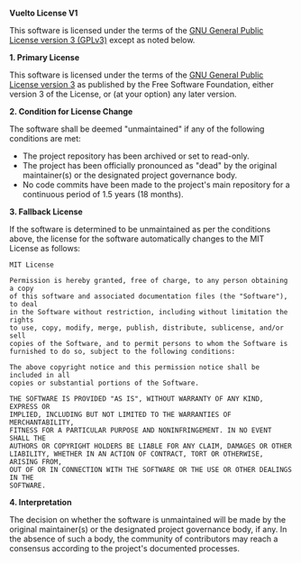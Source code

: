 **Vuelto License V1**

This software is licensed under the terms of the [GNU General Public License version 3 (GPLv3)](https://www.gnu.org/licenses/gpl-3.0.en.html) except as noted below.

**1. Primary License**

This software is licensed under the terms of the [GNU General Public License version 3](https://www.gnu.org/licenses/gpl-3.0.en.html) as published by the Free Software Foundation, either version 3 of the License, or (at your option) any later version.

**2. Condition for License Change**

The software shall be deemed "unmaintained" if any of the following conditions are met:
- The project repository has been archived or set to read-only.
- The project has been officially pronounced as "dead" by the original maintainer(s) or the designated project governance body.
- No code commits have been made to the project's main repository for a continuous period of 1.5 years (18 months).

**3. Fallback License**

If the software is determined to be unmaintained as per the conditions above, the license for the software automatically changes to the MIT License as follows:

```
MIT License

Permission is hereby granted, free of charge, to any person obtaining a copy
of this software and associated documentation files (the "Software"), to deal
in the Software without restriction, including without limitation the rights
to use, copy, modify, merge, publish, distribute, sublicense, and/or sell
copies of the Software, and to permit persons to whom the Software is
furnished to do so, subject to the following conditions:

The above copyright notice and this permission notice shall be included in all
copies or substantial portions of the Software.

THE SOFTWARE IS PROVIDED "AS IS", WITHOUT WARRANTY OF ANY KIND, EXPRESS OR
IMPLIED, INCLUDING BUT NOT LIMITED TO THE WARRANTIES OF MERCHANTABILITY,
FITNESS FOR A PARTICULAR PURPOSE AND NONINFRINGEMENT. IN NO EVENT SHALL THE
AUTHORS OR COPYRIGHT HOLDERS BE LIABLE FOR ANY CLAIM, DAMAGES OR OTHER
LIABILITY, WHETHER IN AN ACTION OF CONTRACT, TORT OR OTHERWISE, ARISING FROM,
OUT OF OR IN CONNECTION WITH THE SOFTWARE OR THE USE OR OTHER DEALINGS IN THE
SOFTWARE.
```

**4. Interpretation**

The decision on whether the software is unmaintained will be made by the original maintainer(s) or the designated project governance body, if any. In the absence of such a body, the community of contributors may reach a consensus according to the project's documented processes.
